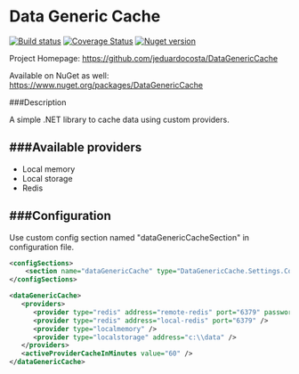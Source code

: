 Data Generic Cache
=================

[![Build status](https://ci.appveyor.com/api/projects/status/c806rq2m850k5j1v?svg=true)](https://ci.appveyor.com/project/jeduardocosta/data-generic-cache) [![Coverage Status](https://coveralls.io/repos/jeduardocosta/data-generic-cache/badge.svg)](https://coveralls.io/r/jeduardocosta/data-generic-cache)
[![Nuget version](https://img.shields.io/nuget/v/DataGenericCache.svg)](https://www.nuget.org/packages/DataGenericCache/)

Project Homepage: https://github.com/jeduardocosta/DataGenericCache

Available on NuGet as well: https://www.nuget.org/packages/DataGenericCache

###Description

A simple .NET library to cache data using custom providers.

###Available providers
----------
- Local memory
- Local storage
- Redis

###Configuration
----------
Use custom config section named "dataGenericCacheSection" in configuration file.

```xml
<configSections>
	<section name="dataGenericCache" type="DataGenericCache.Settings.ConfigSections.CacheSection, DataGenericCache"/>
</configSections>

<dataGenericCache>
   <providers>
      <provider type="redis" address="remote-redis" port="6379" password="remote-redis-password" />
      <provider type="redis" address="local-redis" port="6379" />
      <provider type="localmemory" />
	  <provider type="localstorage" address="c:\\data" />
   </providers>
   <activeProviderCacheInMinutes value="60" />
</dataGenericCache>
```
